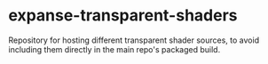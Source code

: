 # expanse-transparent-shaders
Repository for hosting different transparent shader sources, to avoid including them directly in the main repo's packaged build.
